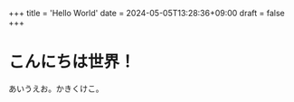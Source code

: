 +++
title = 'Hello World'
date = 2024-05-05T13:28:36+09:00
draft = false
+++

# こんにちは世界！
あいうえお。かきくけこ。